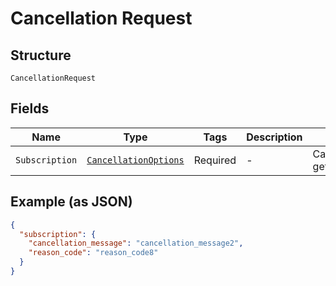 
# Cancellation Request

## Structure

`CancellationRequest`

## Fields

| Name | Type | Tags | Description | Getter | Setter |
|  --- | --- | --- | --- | --- | --- |
| `Subscription` | [`CancellationOptions`](../../doc/models/cancellation-options.md) | Required | - | CancellationOptions getSubscription() | setSubscription(CancellationOptions subscription) |

## Example (as JSON)

```json
{
  "subscription": {
    "cancellation_message": "cancellation_message2",
    "reason_code": "reason_code8"
  }
}
```

